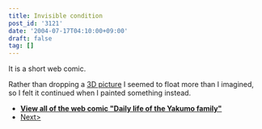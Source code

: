 ```yaml
---
title: Invisible condition
post_id: '3121'
date: '2004-07-17T04:10:00+09:00'
draft: false
tag: []
---
```


It is a short web comic.

Rather than dropping a [3D picture](/3120) I seemed to float more than I imagined, so I felt it continued when I painted something instead.

*   **[View all of the web comic "Daily life of the Yakumo family"](/tag/yakumo-family?order=ASC)**
*   [Next>](/3122)